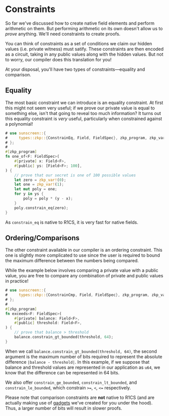 # Constraints

So far we've discussed how to create native field elements and perform
arithmetic on them. But performing arithmetic on its own doesn't allow us to
_prove_ anything. We'll need constraints to create proofs.

You can think of constraints as a set of conditions we claim our hidden values (i.e. private witness) must satify. These constraints are then encoded as a circuit, taking in any public values along with the hidden values. But not to worry, our compiler does this translation for you!

At your disposal, you'll have two types of constraints&mdash;equality and comparison.

## Equality

The most basic constraint we can introduce is an equality constraint. At first
this might not seem very useful; if we prove our private value is equal to
something else, isn't that going to reveal too much information? It turns out
this equality constraint is _very_ useful, particularly when constrained against
a polynomial!

```rust
# use sunscreen::{
#     types::zkp::{ConstrainEq, Field, FieldSpec}, zkp_program, zkp_var,
# };
#
#[zkp_program]
fn one_of<F: FieldSpec>(
    #[private] x: Field<F>,
    #[public] ys: [Field<F>; 100],
) {
    // prove that our secret is one of 100 possible values
    let zero = zkp_var!(0);
    let one = zkp_var!(1);
    let mut poly = one;
    for y in ys {
        poly = poly * (y - x);
    }
    poly.constrain_eq(zero);
}
```
As `constrain_eq` is native to R1CS, it is very fast for native fields.

## Ordering/Comparisons

The other constraint available in our compiler is an ordering constraint. This
one is slightly more complicated to use since the user is required to bound the
maximum difference between the numbers being compared. 

While the example below involves comparing a private value with a public value, you are free to compare any combination of private and public values in practice!

```rust
# use sunscreen::{
#     types::zkp::{ConstrainCmp, Field, FieldSpec}, zkp_program, zkp_var,
# };
#
#[zkp_program]
fn exceeds<F: FieldSpec>(
    #[private] balance: Field<F>,
    #[public] threshold: Field<F>,
) {
    // prove that balance > threshold
    balance.constrain_gt_bounded(threshold, 64);
}
```

When we call `balance.constrain_gt_bounded(threshold, 64)`, the second argument
is the maximum number of bits required to represent the absolute difference
`|balance - threshold|`. In this example, if we suppose that balance and
threshold values are represented in our application as `u64`, we know that the
difference can be represented in 64 bits.

We also offer `constrain_ge_bounded`, `constrain_lt_bounded`, and
`constrain_le_bounded`, which constrain `>=`, `<`, `<=` respectively.

Please note that comparison constraints are **not** native to R1CS (and are actually making use of [gadgets](../advanced/gadgets.md) we've created for you under the hood). Thus, a larger number of bits will result in slower proofs.
